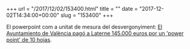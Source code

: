 +++
url = "/2017/12/02/153400.html"
title = ""
date = "2017-12-02T14:34:00+00:00"
slug = "153400"
+++

El powerpoint com a unitat de mesura del desvergonyiment: [El Ayuntamiento de València pagó a Laterne 145.000 euros por un 'power point' de 10 hojas](http://valenciaplaza.com/el-ayuntamiento-de-valencia-pago-a-laterne-145000-euros-por-un-power-point-de-10-hojas).


